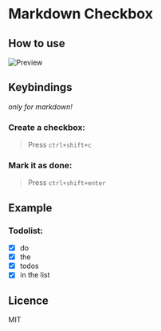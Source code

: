 # Markdown Checkbox

## How to use

![Preview](https://raw.githubusercontent.com/PKief/vscode-extension-markdown-checkbox/master/images/preview.gif)

## Keybindings
_only for markdown!_
### Create a checkbox:

> Press `ctrl+shift+c`

### Mark it as done:

> Press `ctrl+shift+enter`


## Example
### Todolist:
* [X] do
* [X] the
* [X] todos
* [X] in the list

## Licence
MIT